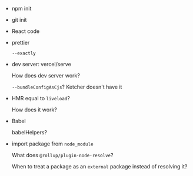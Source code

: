 - npm init
- git init
- React code
- prettier

  `--exactly`

- dev server: vercel/serve

  How does dev server work?

  `--bundleConfigAsCjs`? Ketcher doesn't have it

- HMR
  equal to `liveload`?

  How does it work?

- Babel

  babelHelpers?

- import package from `node_module`

  What does `@rollup/plugin-node-resolve`?

  When to treat a package as an `external` package instead of resolving it?
